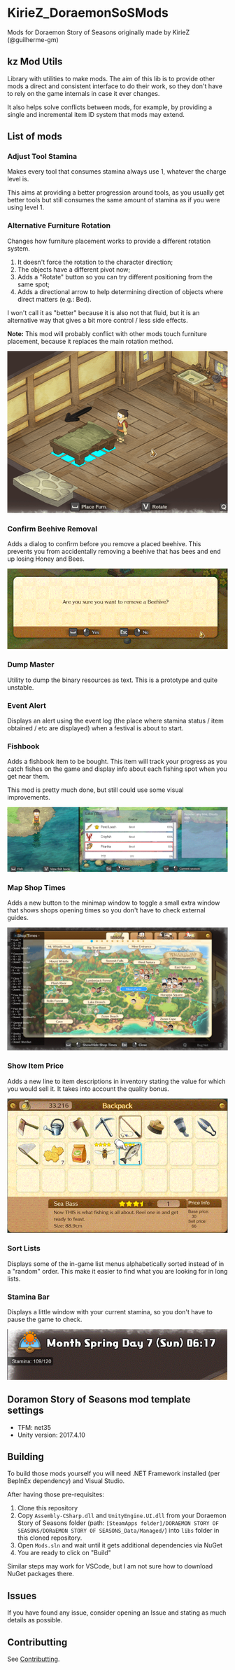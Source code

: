 # KirieZ_DoraemonSoSMods
Mods for Doraemon Story of Seasons originally made by KirieZ (@guilherme-gm)


## kz Mod Utils

Library with utilities to make mods. The aim of this lib is to provide other mods a direct and consistent interface to do their work, so they don't have to rely on the game internals in case it ever changes.

It also helps solve conflicts between mods, for example, by providing a single and incremental item ID system that mods may extend.

## List of mods

### Adjust Tool Stamina
Makes every tool that consumes stamina always use 1, whatever the charge level is.

This aims at providing a better progression around tools, as you usually get better tools but still consumes the same amount of stamina as if you were using level 1.

### Alternative Furniture Rotation
Changes how furniture placement works to provide a different rotation system.
1. It doesn't force the rotation to the character direction;
2. The objects have a different pivot now;
3. Adds a "Rotate" button so you can try different positioning from the same spot;
4. Adds a directional arrow to help determining direction of objects where direct matters (e.g.: Bed).

I won't call it as "better" because it is also not that fluid, but it is an alternative way that gives a bit more control / less side effects.

**Note:** This mod will probably conflict with other mods touch furniture placement, because it replaces the main rotation method.

![Alterative Furniture Rotation](./docs/modImages/AlternativeFurnitureRotation.gif)

### Confirm Beehive Removal
Adds a dialog to confirm before you remove a placed beehive. This prevents you from accidentally removing a beehive that has bees and end up losing Honey and Bees.

![Confirm beehive removal](./docs/modImages/ConfirmBeehiveRemoval.gif)

### Dump Master
Utility to dump the binary resources as text. This is a prototype and quite unstable.

### Event Alert
Displays an alert using the event log (the place where stamina status / item obtained / etc are displayed) when a festival is about to start.

### Fishbook
Adds a fishbook item to be bought. This item will track your progress as you catch fishes on the game and display info about each fishing spot when you get near them.

This mod is pretty much done, but still could use some visual improvements.

![Fishbook](./docs/modImages/Fishbook.gif)

### Map Shop Times
Adds a new button to the minimap window to toggle a small extra window that shows shops opening times so you don't have to check external guides.

![Map Shop times](./docs/modImages/ShopTimesMod.gif)

### Show Item Price
Adds a new line to item descriptions in inventory stating the value for which you would sell it. It takes into account the quality bonus.

![Show item price](./docs/modImages/ShowItemPrice.gif)

### Sort Lists
Displays some of the in-game list menus alphabetically sorted instead of in a "random" order. This make it easier to find what you are looking for in long lists.

### Stamina Bar
Displays a little window with your current stamina, so you don't have to pause the game to check.

![Stamina Bar mod](./docs/modImages/StaminaBarMod.gif)

## Doramon Story of Seasons mod template settings
- TFM: net35
- Unity version: 2017.4.10

## Building
To build those mods yourself you will need .NET Framework installed (per BepInEx dependency) and Visual Studio.

After having those pre-requisites:
1. Clone this repository
2. Copy `Assembly-CSharp.dll` and `UnityEngine.UI.dll` from your Doraemon Story of Seasons folder (path: `[SteamApps folder]/DORAEMON STORY OF SEASONS/DORaEMON STORY OF SEASONS_Data/Managed/`) into `libs` folder in this cloned repository.
3. Open `Mods.sln` and wait until it gets additional dependencies via NuGet
4. You are ready to click on "Build"

Similar steps may work for VSCode, but I am not sure how to download NuGet packages there.

## Issues
If you have found any issue, consider opening an Issue and stating as much details as possible.

## Contributting
See [Contributting](./CONTRIBUTTING.md).
